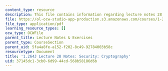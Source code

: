 ```yaml
---
content_type: resource
description: This file contains information regarding lecture notes 28.
file: https://ol-ocw-studio-app-production.s3.amazonaws.com/courses/1-264j-database-internet-and-systems-integration-technologies-fall-2013/37145dc13cb06d9944cd568b58186d6b_MIT1_264JF13_lect_28.pdf
file_type: application/pdf
learning_resource_types: []
ocw_type: OCWFile
parent_title: Lecture Notes & Exercises
parent_type: CourseSection
parent_uid: 5fa4a8fe-a152-f202-8c49-92784003b58c
resourcetype: Document
title: '1.264J Lecture 28 Notes: Security: Cryptography'
uid: 37145dc1-3cb0-6d99-44cd-568b58186d6b
---
```

